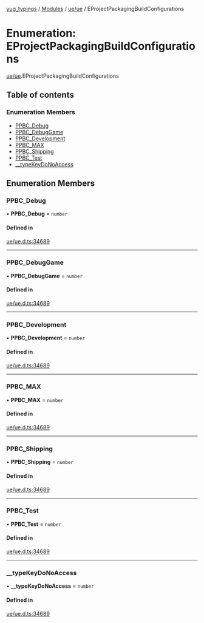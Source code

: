 [yug_typings](../README.md) / [Modules](../modules.md) / [ue/ue](../modules/ue_ue.md) / EProjectPackagingBuildConfigurations

# Enumeration: EProjectPackagingBuildConfigurations

[ue/ue](../modules/ue_ue.md).EProjectPackagingBuildConfigurations

## Table of contents

### Enumeration Members

- [PPBC\_Debug](ue_ue.EProjectPackagingBuildConfigurations.md#ppbc_debug)
- [PPBC\_DebugGame](ue_ue.EProjectPackagingBuildConfigurations.md#ppbc_debuggame)
- [PPBC\_Development](ue_ue.EProjectPackagingBuildConfigurations.md#ppbc_development)
- [PPBC\_MAX](ue_ue.EProjectPackagingBuildConfigurations.md#ppbc_max)
- [PPBC\_Shipping](ue_ue.EProjectPackagingBuildConfigurations.md#ppbc_shipping)
- [PPBC\_Test](ue_ue.EProjectPackagingBuildConfigurations.md#ppbc_test)
- [\_\_typeKeyDoNoAccess](ue_ue.EProjectPackagingBuildConfigurations.md#__typekeydonoaccess)

## Enumeration Members

### PPBC\_Debug

• **PPBC\_Debug** = `number`

#### Defined in

[ue/ue.d.ts:34689](https://github.com/YugMetaverse/yug_typings/blob/b7d9b19/ue/ue.d.ts#L34689)

___

### PPBC\_DebugGame

• **PPBC\_DebugGame** = `number`

#### Defined in

[ue/ue.d.ts:34689](https://github.com/YugMetaverse/yug_typings/blob/b7d9b19/ue/ue.d.ts#L34689)

___

### PPBC\_Development

• **PPBC\_Development** = `number`

#### Defined in

[ue/ue.d.ts:34689](https://github.com/YugMetaverse/yug_typings/blob/b7d9b19/ue/ue.d.ts#L34689)

___

### PPBC\_MAX

• **PPBC\_MAX** = `number`

#### Defined in

[ue/ue.d.ts:34689](https://github.com/YugMetaverse/yug_typings/blob/b7d9b19/ue/ue.d.ts#L34689)

___

### PPBC\_Shipping

• **PPBC\_Shipping** = `number`

#### Defined in

[ue/ue.d.ts:34689](https://github.com/YugMetaverse/yug_typings/blob/b7d9b19/ue/ue.d.ts#L34689)

___

### PPBC\_Test

• **PPBC\_Test** = `number`

#### Defined in

[ue/ue.d.ts:34689](https://github.com/YugMetaverse/yug_typings/blob/b7d9b19/ue/ue.d.ts#L34689)

___

### \_\_typeKeyDoNoAccess

• **\_\_typeKeyDoNoAccess** = `number`

#### Defined in

[ue/ue.d.ts:34689](https://github.com/YugMetaverse/yug_typings/blob/b7d9b19/ue/ue.d.ts#L34689)
